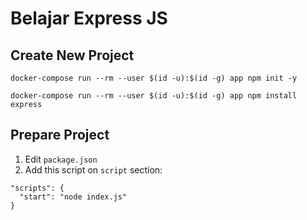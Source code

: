 # Belajar Express JS

## Create New Project
```
docker-compose run --rm --user $(id -u):$(id -g) app npm init -y
```
```
docker-compose run --rm --user $(id -u):$(id -g) app npm install express
```

## Prepare Project
1. Edit `package.json`
2. Add this script on `script` section:
```
"scripts": {
  "start": "node index.js"
}
```